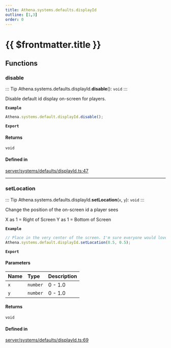 ```yaml
---
title: Athena.systems.defaults.displayId
outline: [1,3]
order: 0
---
```


# {{ $frontmatter.title }}


## Functions

### disable

::: Tip
Athena.systems.defaults.displayId.**disable**(): `void`
:::

Disable default id display on-screen for players.

**`Example`**

```ts
Athena.systems.default.displayId.disable();
```

**`Export`**

#### Returns

`void`

#### Defined in

[server/systems/defaults/displayId.ts:47](https://github.com/Stuyk/altv-athena/blob/6013452/src/core/server/systems/defaults/displayId.ts#L47)

___

### setLocation

::: Tip
Athena.systems.defaults.displayId.**setLocation**(`x`, `y`): `void`
:::

Change the position of the on-screen id a player sees

X as 1 = Right of Screen
Y as 1 = Bottom of Screen

**`Example`**

```ts
// Place in the very center of the screen. I'm sure everyone would love it.
Athena.systems.default.displayId.setLocation(0.5, 0.5);
```

**`Export`**

#### Parameters

| Name | Type | Description |
| :------ | :------ | :------ |
| `x` | `number` | 0 - 1.0 |
| `y` | `number` | 0 - 1.0 |

#### Returns

`void`

#### Defined in

[server/systems/defaults/displayId.ts:69](https://github.com/Stuyk/altv-athena/blob/6013452/src/core/server/systems/defaults/displayId.ts#L69)
